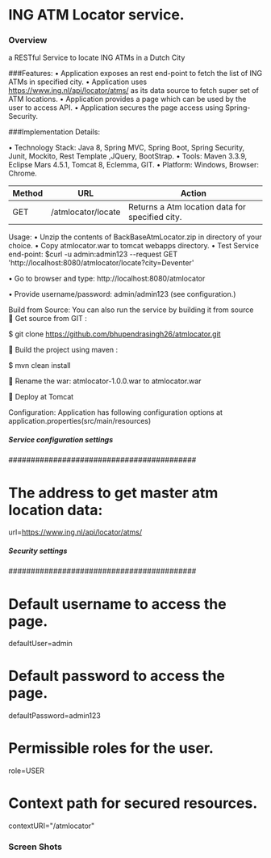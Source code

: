 # ING ATM Locator service.

### Overview
a RESTful Service to locate ING ATMs in a Dutch City  

###Features:
•	Application exposes an rest end-point to fetch the list of ING ATMs in specified city.
•	Application uses  https://www.ing.nl/api/locator/atms/ as its data source to fetch super set of ATM locations.
•	Application provides a page which can be used by the user to access API.
•	Application secures the page access using Spring-Security.

###Implementation Details: 
                   
•	Technology Stack:  Java 8, Spring MVC, Spring Boot, Spring Security, Junit, Mockito, Rest Template ,JQuery,  BootStrap.
•	Tools: Maven 3.3.9, Eclipse Mars 4.5.1, Tomcat 8, Eclemma, GIT.
•	Platform: Windows, Browser: Chrome.


 Method  |  URL | Action 	
 --- | --- | ---  
   GET |	/atmlocator/locate |	Returns a Atm location data for specified city.	

 

Usage:
•	Unzip the contents of BackBaseAtmLocator.zip in directory of your choice. 
•	Copy atmlocator.war to tomcat webapps directory.
•	Test Service end-point: 
$curl -u admin:admin123 --request GET 'http://localhost:8080/atmlocator/locate?city=Deventer'


•	Go to browser and type:  http://localhost:8080/atmlocator


•	Provide username/password: admin/admin123  (see configuration.)


Build from Source:  You can also run the service by building it from source  
	Get source from GIT : 

$ git clone https://github.com/bhupendrasingh26/atmlocator.git

	Build the project using maven :

$ mvn clean install 

	Rename the war: atmlocator-1.0.0.war to atmlocator.war

	Deploy at Tomcat


Configuration:
Application has following configuration options at application.properties(src/main/resources)
##### Service configuration settings #####
##########################################

# The address to get master atm location data:
url=https://www.ing.nl/api/locator/atms/


#####    Security settings           #####
##########################################

# Default username to access the page.
defaultUser=admin

# Default password to access the page.
defaultPassword=admin123

# Permissible roles for the user.
role=USER

# Context path for secured resources.
contextURI="/atmlocator"



   
### Screen Shots 
 


 

